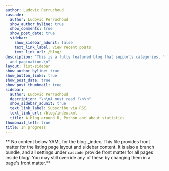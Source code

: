 ```yaml
---
author: Ludovic Perruchoud
cascade:
  author: Ludovic Perruchoud
  show_author_byline: true
  show_comments: true
  show_post_date: true
  sidebar:
    show_sidebar_adunit: false
    text_link_label: View recent posts
    text_link_url: /blog/
description: "This is a fully featured blog that supports categories, \ntags, series,
  and pagination.\n"
layout: list-sidebar
show_author_byline: true
show_button_links: true
show_post_date: true
show_post_thumbnail: true
sidebar:
  author: Ludovic Perruchoud
  description: "\n\nA must read !\n\n"
  show_sidebar_adunit: true
  text_link_label: Subscribe via RSS
  text_link_url: /blog/index.xml
  title: A blog around R, Python and about statistics
thumbnail_left: true
title: In progress
---
```


** No content below YAML for the blog _index. This file provides front matter for the listing page layout and sidebar content. It is also a branch bundle, and all settings under `cascade` provide front matter for all pages inside blog/. You may still override any of these by changing them in a page's front matter.**




